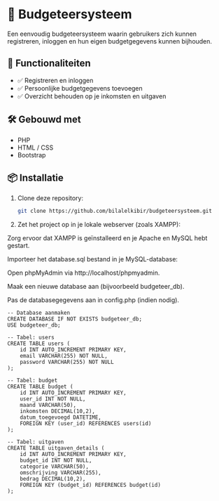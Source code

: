 # 💸 Budgeteersysteem

Een eenvoudig budgeteersysteem waarin gebruikers zich kunnen registreren, inloggen en hun eigen budgetgegevens kunnen bijhouden.

## 🚀 Functionaliteiten

- ✅ Registreren en inloggen
- ✅ Persoonlijke budgetgegevens toevoegen
- ✅ Overzicht behouden op je inkomsten en uitgaven

## 🛠️ Gebouwd met

- PHP
- HTML / CSS
- Bootstrap

## 📦 Installatie

1. Clone deze repository:
   ```bash
   git clone https://github.com/bilalelkibir/budgeteersysteem.git

2. Zet het project op in je lokale webserver (zoals XAMPP):

Zorg ervoor dat XAMPP is geïnstalleerd en je Apache en MySQL hebt gestart.

Importeer het database.sql bestand in je MySQL-database:

Open phpMyAdmin via http://localhost/phpmyadmin.

Maak een nieuwe database aan (bijvoorbeeld budgeteer_db).

Pas de databasegegevens aan in config.php (indien nodig).
```
-- Database aanmaken
CREATE DATABASE IF NOT EXISTS budgeteer_db;
USE budgeteer_db;

-- Tabel: users
CREATE TABLE users (
    id INT AUTO_INCREMENT PRIMARY KEY,
    email VARCHAR(255) NOT NULL,
    password VARCHAR(255) NOT NULL
);

-- Tabel: budget
CREATE TABLE budget (
    id INT AUTO_INCREMENT PRIMARY KEY,
    user_id INT NOT NULL,
    maand VARCHAR(50),
    inkomsten DECIMAL(10,2),
    datum_toegevoegd DATETIME,
    FOREIGN KEY (user_id) REFERENCES users(id)
);

-- Tabel: uitgaven
CREATE TABLE uitgaven_details (
    id INT AUTO_INCREMENT PRIMARY KEY,
    budget_id INT NOT NULL,
    categorie VARCHAR(50),
    omschrijving VARCHAR(255),
    bedrag DECIMAL(10,2),
    FOREIGN KEY (budget_id) REFERENCES budget(id)
);
